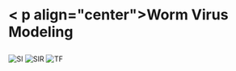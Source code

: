 # < p align="center">Worm Virus Modeling</p>
![SI](https://user-images.githubusercontent.com/71700079/113302526-1d5e3980-933b-11eb-91a9-fb676222eb68.PNG)
![SIR](https://user-images.githubusercontent.com/71700079/113302529-1e8f6680-933b-11eb-9d80-e0460eb268bd.PNG)
![TF](https://user-images.githubusercontent.com/71700079/113302533-1fc09380-933b-11eb-92e0-97e97f5ad5f3.PNG)  

